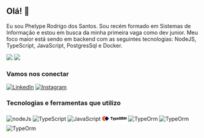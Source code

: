 ## Olá! 👋
Eu sou Phelype Rodrigo dos Santos.
Sou recém formado em Sistemas de Informação e estou em busca da minha primeira vaga como dev junior.
Meu foco maior está sendo em backend com as seguintes tecnologias: NodeJS, TypeScript, JavaScript, PostgresSql e Docker.

<div>
  <img height="180em" src="https://github-readme-stats.vercel.app/api?username=phelype-dev&show_icons=true&theme=tokyonight"/>
  <img height="180em" src="https://github-readme-stats.vercel.app/api/top-langs/?username=phelype-dev&layout=compact&theme=tokyonight"/>
</div>

### Vamos nos conectar

[![LinkedIn](https://img.shields.io/badge/linkedin-%230077B5.svg?style=for-the-badge&logo=linkedin&logoColor=white)](https://www.linkedin.com/in/phelype-rodrigo?r=nametag)
[![Instagram](https://img.shields.io/badge/Instagram-%23E4405F.svg?style=for-the-badge&logo=Instagram&logoColor=white)](https://www.instagram.com/phelyperodrigue)

### Tecnologias e ferramentas que utilizo
<div>
  <img align="center" alt="nodeJs" height="80" widht="90" src="https://cdn.jsdelivr.net/gh/devicons/devicon/icons/nodejs/nodejs-original-wordmark.svg"/>
  <img align="center" alt="TypeScript" height="30" widht="40" src="https://cdn.jsdelivr.net/gh/devicons/devicon/icons/typescript/typescript-original.svg"/>
  <img align="center" alt="JavaScript" height="30" widht="40" src="https://cdn.jsdelivr.net/gh/devicons/devicon/icons/javascript/javascript-original.svg"/>
  <img align="center" alt="TypeOrm" height="30" widht="40" src="https://github.com/typeorm/typeorm/raw/master/resources/logo_big.png"/>
  <img align="center" alt="TypeOrm" height="30" widht="40" src="https://cdn.jsdelivr.net/gh/devicons/devicon/icons/postgresql/postgresql-original-wordmark.svg"/>
  <img align="center" alt="TypeOrm" height="50" widht="60" src="https://cdn.jsdelivr.net/gh/devicons/devicon/icons/microsoftsqlserver/microsoftsqlserver-plain-wordmark.svg" />
  <img align="center" alt="TypeOrm" height="30" widht="40" src="https://cdn.jsdelivr.net/gh/devicons/devicon/icons/docker/docker-original-wordmark.svg" />



</div>

